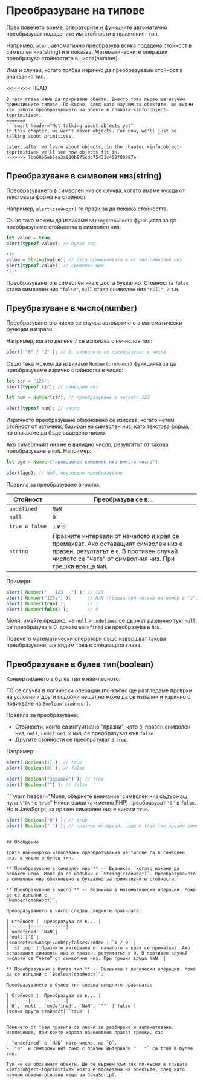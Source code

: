 # Преобразуване на типове

През повечето време, операторите и функциите автоматично преобразуват подадените им стойности в правилният тип.

Например, `alert` автоматично преобразува всяка подадена стойност в символен низ(string) и я показва. Математическите операции преобразува стойностите в числа(number).

Има и случаи, когато трябва изрично да преобразуваме стойност в очаквания тип.

<<<<<<< HEAD
```smart header="Все още не говорим за обекти"
В тази глава няма да покриваме обекти. Вместо това първо ще изучим примитивните типове. По-късно, след като научим за обектите, ще видим как работи преобразуването на обекти в главата <info:object-toprimitive>.
=======
```smart header="Not talking about objects yet"
In this chapter, we won't cover objects. For now, we'll just be talking about primitives.

Later, after we learn about objects, in the chapter <info:object-toprimitive> we'll see how objects fit in.
>>>>>>> 7bb6066eb6ea3a030b875cdc75433c458f80997e
```

## Преобразуване в символен низ(string)

Преобразуването в символен низ се случва, когато имаме нужда от текстовата форма на стойност.

Например, `alert(стойност)` го прави за да покаже стойността.

Също така можем да извикаме `String(стойност)` функцията за да преобразуваме стойността в символен низ:

```js run
let value = true;
alert(typeof value); // булев тип

*!*
value = String(value); // сега променливата е от тип символен низ
alert(typeof value); // символен низ
*/!*
```

Преобразуването в символен низ е доста буквално. Стойността `false` става символен низ `"false"`, `null` става символен низ `"null"`, и т.н.

## Преубразуване в число(number)

Преобразуването в число се случва автоматично в математически функции и изрази.

Например, когато делене `/` се използва с нечислов тип:

```js run
alert( "6" / "2" ); // 3, символите се преобразуват в числа
```

Също така можем да извикаме  `Number(стойност)` функцията за да преобразуваме изрично стойността в число:

```js run
let str = "123";
alert(typeof str); // символен низ

let num = Number(str); // преобразуване в числото 123

alert(typeof num); // число
```

Изричното преобразуване обикновено се изисква, когато четем стойност от източник, базиран на символен низ, като текстова форма, но очакваме да бъде въведено число.

Ако символният низ не е валидно число, резултатът от такова преобразуване е `NaN`. Например:

```js run
let age = Number("произволен символен низ вместо число");

alert(age); // NaN, неуспешно преобразуване
```

Правила за преобразуване в число:

| Стойност |  Преобразува се в... |
|-------|-------------|
|`undefined`|`NaN`|
|`null`|`0`|
|<code>true&nbsp;и&nbsp;false</code> | `1` и `0` |
| `string` | Празните интервали от началото и края се премахват. Ако оставащият символен низ е празен, резултатът е `0`. В противен случай числото се "чете" от символния низ. При грешка връща `NaN`. |

Примери:

```js run
alert( Number("   123   ") ); // 123
alert( Number("123z") );      // NaN (грешка при четене на номер в "z")
alert( Number(true) );        // 1
alert( Number(false) );       // 0
```

Моля, имайте предвид, че `null` и `undefined` се държат различно тук: `null` се преобразува в 0, докато `undefined` се преобразува в `NaN`.

Повечето математически оператори също извършват такова преобразуване, ще видим това в следващата глава.

## Преобразуване в булев тип(boolean)

Конвертирането в булев тип е най-лесното.

ТО се случва в логически операции (по-късно ще разгледаме проврки на условия и други подобни неща),но може да се изпълни и изрично с повикване на `Boolean(стойност)`.

Правила за преобразуване:

- Стойности, които са интуитивно "празни", като `0`, празен символен низ, `null`, `undefined`, и `NaN`, се преобразуват във `false`.
- Другите стойности се преобразуват в `true`.

Например:

```js run
alert( Boolean(1) ); // true
alert( Boolean(0) ); // false

alert( Boolean("Здравей") ); // true
alert( Boolean("") ); // false
```

````warn header="Моля, обърнете внимание: символен низ съдържащ нула `\"0\"` е `true`"
Някои езици (а именно PHP) преобразуват `"0"` в `false`. Но в JavaScript, за празен символен низ е винаги `true`.

```js run
alert( Boolean("0") ); // true
alert( Boolean(" ") ); // празнен интервал, съще е true (не празен символен низ също е true)
```
````

## Обобщение

Трите най-широко използвани преобразувания на типове са в символен низ, в число и булев тип.

**`Преобразуване в символен низ`** -- Възниква, когато изкаме да покажем нещо. Може да се изпълни с `String(стойност)`. Преобразуването в символен низ обикновено е буквално за примитивните стойности.

**`Преобразуване в число`** -- Възниква в математически операции. Може да се изпълни с 
`Number(стойност)`.

Преобразуването в число следва следните правилата:

| Стойност |  Преобразува се в... |
|-------|-------------|
|`undefined`|`NaN`|
|`null`|`0`|
|<code>true&nbsp;/&nbsp;false</code> | `1 / 0` |
| `string` | Празните интервали от началото и края се премахват. Ако оставащият символен низ е празен, резултатът е 0. В противен случай числото се “чете” от символния низ. При грешка връща NaN. |

**`Преобразуване в булев тип`** -- Възниква в логически операции. Може да се изпълни с `Boolean(стойност)`.

Преобразуването в булев тип следва следните правилата:

| Стойност |  Преобразува се в... |
|-------|-------------|
|`0`, `null`, `undefined`, `NaN`, `""` |`false`|
|всяка друга стойност| `true` |


Повечето от тези правила са лесни за разбиране и запаметяване. Изключения, при които хората обикновено правят грешки, са:

- `undefined` е `NaN` като число, не `0`.
- `"0"` и символни низ само с празни интервали "   "` са true в булев тип.

Тук не са обхванати обекти. Ще се върнем към тях по-късно в главата <info:object-toprimitive> която е посветена на обектите, след като научим повече основни неща за JavaScript.
